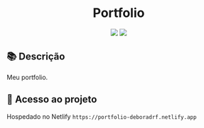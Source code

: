 <h1 align="center">Portfolio</h1>
<p align="center">
  <img src="https://img.shields.io/badge/STATUS-CONCLUIDO-green?style=plastic">
  <img src="https://img.shields.io/github/stars/deboradrf?style=social">
</p>

## 📚 Descrição
Meu portfolio.

## 📁 Acesso ao projeto
Hospedado no Netlify `https://portfolio-deboradrf.netlify.app`
